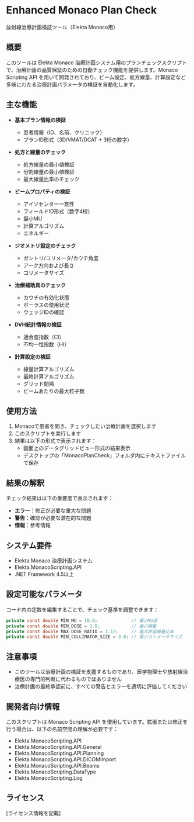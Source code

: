 # Enhanced Monaco Plan Check

放射線治療計画検証ツール（Elekta Monaco用）

## 概要

このツールは Elekta Monaco 治療計画システム用のプランチェックスクリプトで、治療計画の品質保証のための自動チェック機能を提供します。Monaco Scripting API を用いて開発されており、ビーム設定、処方線量、計算設定など多岐にわたる治療計画パラメータの検証を自動化します。

## 主な機能

- **基本プラン情報の検証**
  - 患者情報（ID、名前、クリニック）
  - プランID形式（3D/VMAT/DCAT + 3桁の数字）

- **処方と線量のチェック**
  - 処方線量の最小値検証
  - 分割線量の最小値検証
  - 最大線量比率のチェック

- **ビームプロパティの検証**
  - アイソセンター一貫性
  - フィールドID形式（数字4桁）
  - 最小MU
  - 計算アルゴリズム
  - エネルギー

- **ジオメトリ設定のチェック**
  - ガントリ/コリメータ/カウチ角度
  - アーク方向および長さ
  - コリメータサイズ

- **治療補助具のチェック**
  - カウチの有効化状態
  - ボーラスの使用状況
  - ウェッジIDの確認

- **DVH統計情報の検証**
  - 適合度指数（CI）
  - 不均一性指数（HI）

- **計算設定の検証**
  - 線量計算アルゴリズム
  - 最終計算アルゴリズム
  - グリッド間隔
  - ビームあたりの最大粒子数

## 使用方法

1. Monacoで患者を開き、チェックしたい治療計画を選択します
2. このスクリプトを実行します
3. 結果は以下の形式で表示されます：
   - 画面上のデータグリッドビュー形式の結果表示
   - デスクトップの「MonacoPlanCheck」フォルダ内にテキストファイルで保存

## 結果の解釈

チェック結果は以下の重要度で表示されます：
- **エラー**：修正が必要な重大な問題
- **警告**：確認が必要な潜在的な問題
- **情報**：参考情報

## システム要件

- Elekta Monaco 治療計画システム
- Elekta.MonacoScripting.API
- .NET Framework 4.5以上

## 設定可能なパラメータ

コード内の定数を編集することで、チェック基準を調整できます：
```csharp
private const double MIN_MU = 10.0;             // 最小MU値
private const double MIN_DOSE = 1.0;            // 最小線量
private const double MAX_DOSE_RATIO = 1.17;     // 最大許容線量比率
private const double MIN_COLLIMATOR_SIZE = 3.0; // 最小コリメータサイズ
```

## 注意事項

- このツールは治療計画の検証を支援するものであり、医学物理士や放射線治療医の専門的判断に代わるものではありません
- 治療計画の最終承認前に、すべての警告とエラーを適切に評価してください

## 開発者向け情報

このスクリプトは Monaco Scripting API を使用しています。拡張または修正を行う場合は、以下の名前空間の理解が必要です：
- Elekta.MonacoScripting.API
- Elekta.MonacoScripting.API.General
- Elekta.MonacoScripting.API.Planning
- Elekta.MonacoScripting.API.DICOMImport
- Elekta.MonacoScripting.API.Beams
- Elekta.MonacoScripting.DataType
- Elekta.MonacoScripting.Log

## ライセンス

[ライセンス情報を記載]
